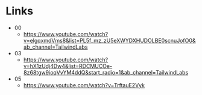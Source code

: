 # Links

- 00
  - <https://www.youtube.com/watch?v=elgqxmdVms8&list=PL5f_mz_zU5eXWYDXHUDOLBE0scnuJofO0&ab_channel=TailwindLabs>
- 03
  - <https://www.youtube.com/watch?v=hX1zUdj4Dw4&list=RDCMUCOe-8z68tgw9ioqVvYM4ddQ&start_radio=1&ab_channel=TailwindLabs>
- 05
  - <https://www.youtube.com/watch?v=TrftauE2Vyk>

